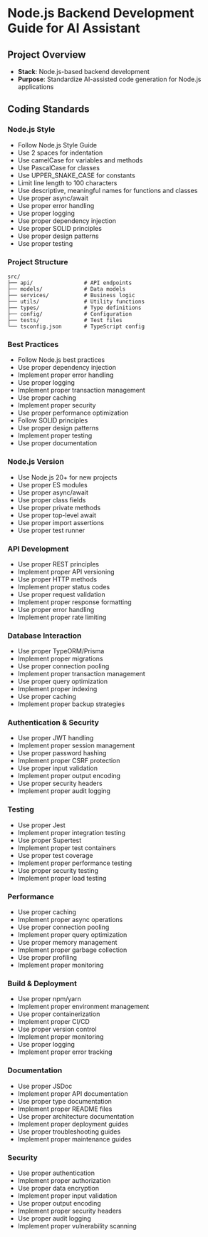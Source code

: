 # Node.js Backend Development Guide for AI Assistant

## Project Overview

- **Stack**: Node.js-based backend development
- **Purpose**: Standardize AI-assisted code generation for Node.js applications

## Coding Standards

### Node.js Style

- Follow Node.js Style Guide
- Use 2 spaces for indentation
- Use camelCase for variables and methods
- Use PascalCase for classes
- Use UPPER_SNAKE_CASE for constants
- Limit line length to 100 characters
- Use descriptive, meaningful names for functions and classes
- Use proper async/await
- Use proper error handling
- Use proper logging
- Use proper dependency injection
- Use proper SOLID principles
- Use proper design patterns
- Use proper testing

### Project Structure

```plaintext
src/
├── api/                # API endpoints
├── models/             # Data models
├── services/           # Business logic
├── utils/              # Utility functions
├── types/              # Type definitions
├── config/             # Configuration
├── tests/              # Test files
└── tsconfig.json       # TypeScript config
```

### Best Practices

- Follow Node.js best practices
- Use proper dependency injection
- Implement proper error handling
- Use proper logging
- Implement proper transaction management
- Use proper caching
- Implement proper security
- Use proper performance optimization
- Follow SOLID principles
- Use proper design patterns
- Implement proper testing
- Use proper documentation

### Node.js Version

- Use Node.js 20+ for new projects
- Use proper ES modules
- Use proper async/await
- Use proper class fields
- Use proper private methods
- Use proper top-level await
- Use proper import assertions
- Use proper test runner

### API Development

- Use proper REST principles
- Implement proper API versioning
- Use proper HTTP methods
- Implement proper status codes
- Use proper request validation
- Implement proper response formatting
- Use proper error handling
- Implement proper rate limiting

### Database Interaction

- Use proper TypeORM/Prisma
- Implement proper migrations
- Use proper connection pooling
- Implement proper transaction management
- Use proper query optimization
- Implement proper indexing
- Use proper caching
- Implement proper backup strategies

### Authentication & Security

- Use proper JWT handling
- Implement proper session management
- Use proper password hashing
- Implement proper CSRF protection
- Use proper input validation
- Implement proper output encoding
- Use proper security headers
- Implement proper audit logging

### Testing

- Use proper Jest
- Implement proper integration testing
- Use proper Supertest
- Implement proper test containers
- Use proper test coverage
- Implement proper performance testing
- Use proper security testing
- Implement proper load testing

### Performance

- Use proper caching
- Implement proper async operations
- Use proper connection pooling
- Implement proper query optimization
- Use proper memory management
- Implement proper garbage collection
- Use proper profiling
- Implement proper monitoring

### Build & Deployment

- Use proper npm/yarn
- Implement proper environment management
- Use proper containerization
- Implement proper CI/CD
- Use proper version control
- Implement proper monitoring
- Use proper logging
- Implement proper error tracking

### Documentation

- Use proper JSDoc
- Implement proper API documentation
- Use proper type documentation
- Implement proper README files
- Use proper architecture documentation
- Implement proper deployment guides
- Use proper troubleshooting guides
- Implement proper maintenance guides

### Security

- Use proper authentication
- Implement proper authorization
- Use proper data encryption
- Implement proper input validation
- Use proper output encoding
- Implement proper security headers
- Use proper audit logging
- Implement proper vulnerability scanning
